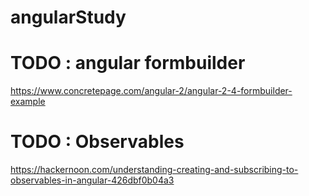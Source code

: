 # angularStudy
# TODO : angular formbuilder 
https://www.concretepage.com/angular-2/angular-2-4-formbuilder-example
# TODO : Observables
https://hackernoon.com/understanding-creating-and-subscribing-to-observables-in-angular-426dbf0b04a3
